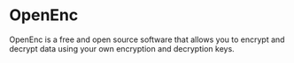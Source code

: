 # OpenEnc
OpenEnc is a free and open source software that allows you to encrypt and decrypt data using your own encryption and decryption keys.
